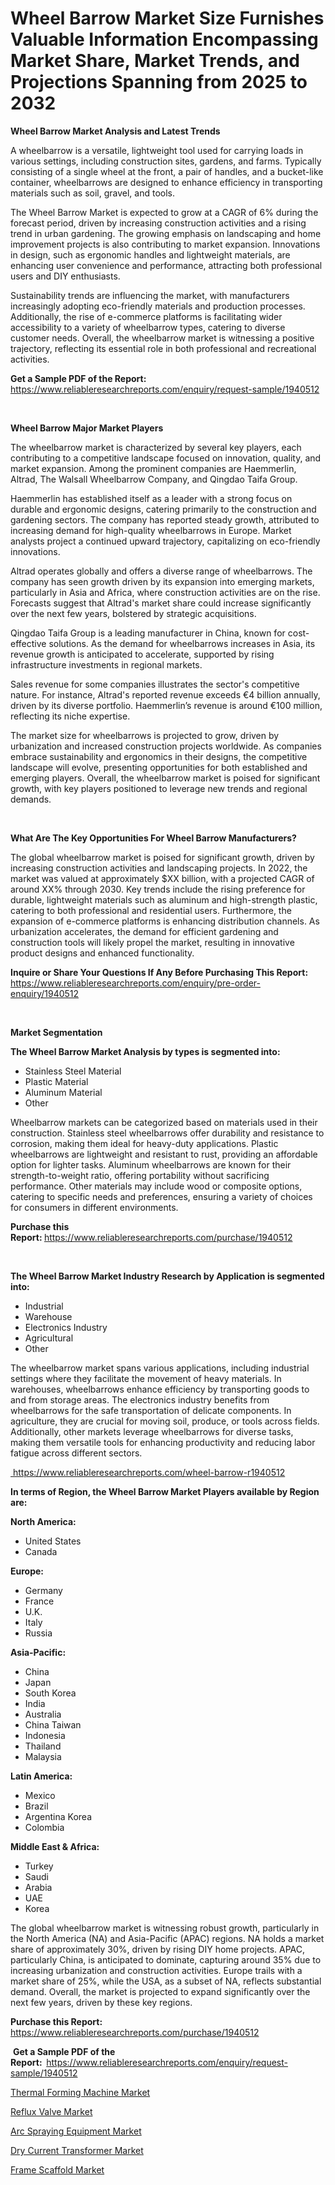 <p><h1>Wheel Barrow Market Size Furnishes Valuable Information Encompassing Market Share, Market Trends, and Projections Spanning from 2025 to 2032</h1></p><p><strong>Wheel Barrow Market Analysis and Latest Trends</strong></p>
<p><p>A wheelbarrow is a versatile, lightweight tool used for carrying loads in various settings, including construction sites, gardens, and farms. Typically consisting of a single wheel at the front, a pair of handles, and a bucket-like container, wheelbarrows are designed to enhance efficiency in transporting materials such as soil, gravel, and tools.</p><p>The Wheel Barrow Market is expected to grow at a CAGR of 6% during the forecast period, driven by increasing construction activities and a rising trend in urban gardening. The growing emphasis on landscaping and home improvement projects is also contributing to market expansion. Innovations in design, such as ergonomic handles and lightweight materials, are enhancing user convenience and performance, attracting both professional users and DIY enthusiasts.</p><p>Sustainability trends are influencing the market, with manufacturers increasingly adopting eco-friendly materials and production processes. Additionally, the rise of e-commerce platforms is facilitating wider accessibility to a variety of wheelbarrow types, catering to diverse customer needs. Overall, the wheelbarrow market is witnessing a positive trajectory, reflecting its essential role in both professional and recreational activities.</p></p>
<p><strong>Get a Sample PDF of the Report:&nbsp;</strong> <a href="https://www.reliableresearchreports.com/enquiry/request-sample/1940512?utm_campaign=24&utm_medium=2&utm_source=Github&utm_content=ia&utm_term=08042025&utm_id=wheel-barrow">https://www.reliableresearchreports.com/enquiry/request-sample/1940512</a></p>
<p>&nbsp;</p>
<p><strong>Wheel Barrow Major Market Players</strong></p>
<p><p>The wheelbarrow market is characterized by several key players, each contributing to a competitive landscape focused on innovation, quality, and market expansion. Among the prominent companies are Haemmerlin, Altrad, The Walsall Wheelbarrow Company, and Qingdao Taifa Group.</p><p>Haemmerlin has established itself as a leader with a strong focus on durable and ergonomic designs, catering primarily to the construction and gardening sectors. The company has reported steady growth, attributed to increasing demand for high-quality wheelbarrows in Europe. Market analysts project a continued upward trajectory, capitalizing on eco-friendly innovations.</p><p>Altrad operates globally and offers a diverse range of wheelbarrows. The company has seen growth driven by its expansion into emerging markets, particularly in Asia and Africa, where construction activities are on the rise. Forecasts suggest that Altrad's market share could increase significantly over the next few years, bolstered by strategic acquisitions.</p><p>Qingdao Taifa Group is a leading manufacturer in China, known for cost-effective solutions. As the demand for wheelbarrows increases in Asia, its revenue growth is anticipated to accelerate, supported by rising infrastructure investments in regional markets.</p><p>Sales revenue for some companies illustrates the sector's competitive nature. For instance, Altrad's reported revenue exceeds €4 billion annually, driven by its diverse portfolio. Haemmerlin’s revenue is around €100 million, reflecting its niche expertise.</p><p>The market size for wheelbarrows is projected to grow, driven by urbanization and increased construction projects worldwide. As companies embrace sustainability and ergonomics in their designs, the competitive landscape will evolve, presenting opportunities for both established and emerging players. Overall, the wheelbarrow market is poised for significant growth, with key players positioned to leverage new trends and regional demands.</p></p>
<p>&nbsp;</p>
<p><strong>What Are The Key Opportunities For Wheel Barrow Manufacturers?</strong></p>
<p><p>The global wheelbarrow market is poised for significant growth, driven by increasing construction activities and landscaping projects. In 2022, the market was valued at approximately $XX billion, with a projected CAGR of around XX% through 2030. Key trends include the rising preference for durable, lightweight materials such as aluminum and high-strength plastic, catering to both professional and residential users. Furthermore, the expansion of e-commerce platforms is enhancing distribution channels. As urbanization accelerates, the demand for efficient gardening and construction tools will likely propel the market, resulting in innovative product designs and enhanced functionality.</p></p>
<p><strong>Inquire or Share Your Questions If Any Before Purchasing This Report:</strong> <a href="https://www.reliableresearchreports.com/enquiry/pre-order-enquiry/1940512?utm_campaign=24&utm_medium=2&utm_source=Github&utm_content=ia&utm_term=08042025&utm_id=wheel-barrow">https://www.reliableresearchreports.com/enquiry/pre-order-enquiry/1940512</a></p>
<p>&nbsp;</p>
<p><strong>Market Segmentation</strong></p>
<p><strong>The Wheel Barrow Market Analysis by types is segmented into:</strong></p>
<p><ul><li>Stainless Steel Material</li><li>Plastic Material</li><li>Aluminum Material</li><li>Other</li></ul></p>
<p><p>Wheelbarrow markets can be categorized based on materials used in their construction. Stainless steel wheelbarrows offer durability and resistance to corrosion, making them ideal for heavy-duty applications. Plastic wheelbarrows are lightweight and resistant to rust, providing an affordable option for lighter tasks. Aluminum wheelbarrows are known for their strength-to-weight ratio, offering portability without sacrificing performance. Other materials may include wood or composite options, catering to specific needs and preferences, ensuring a variety of choices for consumers in different environments.</p></p>
<p><strong>Purchase this Report:&nbsp;</strong><a href="https://www.reliableresearchreports.com/purchase/1940512?utm_campaign=24&utm_medium=2&utm_source=Github&utm_content=ia&utm_term=08042025&utm_id=wheel-barrow">https://www.reliableresearchreports.com/purchase/1940512</a></p>
<p>&nbsp;</p>
<p><strong>The Wheel Barrow Market Industry Research by Application is segmented into:</strong></p>
<p><ul><li>Industrial</li><li>Warehouse</li><li>Electronics Industry</li><li>Agricultural</li><li>Other</li></ul></p>
<p><p>The wheelbarrow market spans various applications, including industrial settings where they facilitate the movement of heavy materials. In warehouses, wheelbarrows enhance efficiency by transporting goods to and from storage areas. The electronics industry benefits from wheelbarrows for the safe transportation of delicate components. In agriculture, they are crucial for moving soil, produce, or tools across fields. Additionally, other markets leverage wheelbarrows for diverse tasks, making them versatile tools for enhancing productivity and reducing labor fatigue across different sectors.</p></p>
<p><a href="https://www.reliableresearchreports.com/wheel-barrow-r1940512?utm_campaign=24&utm_medium=2&utm_source=Github&utm_content=ia&utm_term=08042025&utm_id=wheel-barrow">&nbsp;https://www.reliableresearchreports.com/wheel-barrow-r1940512</a></p>
<p><strong>In terms of Region, the Wheel Barrow Market Players available by Region are:</strong></p>
<p>
    <p> <strong> North America: </strong>
        <ul>
            <li>United States</li>
            <li>Canada</li>
        </ul>
        </p> 
    <p> <strong> Europe: </strong>
        <ul>
            <li>Germany</li>
            <li>France</li>
            <li>U.K.</li>
            <li>Italy</li>
            <li>Russia</li>
        </ul>
        </p> 
    <p> <strong> Asia-Pacific: </strong>
        <ul>
            <li>China</li>
            <li>Japan</li>
            <li>South Korea</li>
            <li>India</li>
            <li>Australia</li>
            <li>China Taiwan</li>
            <li>Indonesia</li>
            <li>Thailand</li>
            <li>Malaysia</li>
        </ul>
        </p> 
    <p> <strong> Latin America: </strong>
        <ul>
            <li>Mexico</li>
            <li>Brazil</li>
            <li>Argentina Korea</li>
            <li>Colombia</li>
        </ul>
        </p> 
    <p> <strong> Middle East & Africa: </strong>
        <ul>
            <li>Turkey</li>
            <li>Saudi</li>
            <li>Arabia</li>
            <li>UAE</li>
            <li>Korea</li>
        </ul>
    </p>
    </p>
<p><p>The global wheelbarrow market is witnessing robust growth, particularly in the North America (NA) and Asia-Pacific (APAC) regions. NA holds a market share of approximately 30%, driven by rising DIY home projects. APAC, particularly China, is anticipated to dominate, capturing around 35% due to increasing urbanization and construction activities. Europe trails with a market share of 25%, while the USA, as a subset of NA, reflects substantial demand. Overall, the market is projected to expand significantly over the next few years, driven by these key regions.</p></p>
<p><strong>Purchase this Report: </strong><a href="https://www.reliableresearchreports.com/purchase/1940512?utm_campaign=24&utm_medium=2&utm_source=Github&utm_content=ia&utm_term=08042025&utm_id=wheel-barrow">https://www.reliableresearchreports.com/purchase/1940512</a></p>
<p>&nbsp;<strong>Get a Sample PDF of the Report:&nbsp;&nbsp;</strong><a href="https://www.reliableresearchreports.com/enquiry/request-sample/1940512?utm_campaign=24&utm_medium=2&utm_source=Github&utm_content=ia&utm_term=08042025&utm_id=wheel-barrow">https://www.reliableresearchreports.com/enquiry/request-sample/1940512</a></p>
<p><strong></strong></p>
<p><p><a href="https://github.com/cobinaydin13/Market-Research-Report-List-1/blob/main/thermal-forming-machine-market.md?utm_campaign=24&utm_medium=2&utm_source=Github&utm_content=ia&utm_term=08042025&utm_id=wheel-barrow">Thermal Forming Machine Market</a></p><p><a href="https://github.com/lelkohydesyj/Market-Research-Report-List-1/blob/main/reflux-valve-market.md?utm_campaign=24&utm_medium=2&utm_source=Github&utm_content=ia&utm_term=08042025&utm_id=wheel-barrow">Reflux Valve Market</a></p><p><a href="https://github.com/cachaskluwe/Market-Research-Report-List-1/blob/main/arc-spraying-equipment-market.md?utm_campaign=24&utm_medium=2&utm_source=Github&utm_content=ia&utm_term=08042025&utm_id=wheel-barrow">Arc Spraying Equipment Market</a></p><p><a href="https://github.com/mehakmiamid1/Market-Research-Report-List-1/blob/main/dry-current-transformer-market.md?utm_campaign=24&utm_medium=2&utm_source=Github&utm_content=ia&utm_term=08042025&utm_id=wheel-barrow">Dry Current Transformer Market</a></p><p><a href="https://github.com/thanenegenqa/Market-Research-Report-List-1/blob/main/frame-scaffold-market.md?utm_campaign=24&utm_medium=2&utm_source=Github&utm_content=ia&utm_term=08042025&utm_id=wheel-barrow">Frame Scaffold Market</a></p></p>